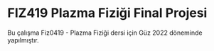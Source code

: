 # FIZ419 Plazma Fiziği Final Projesi
Bu çalışma Fiz0419 - Plazma Fiziği dersi için Güz 2022 döneminde yapılmıştır.
